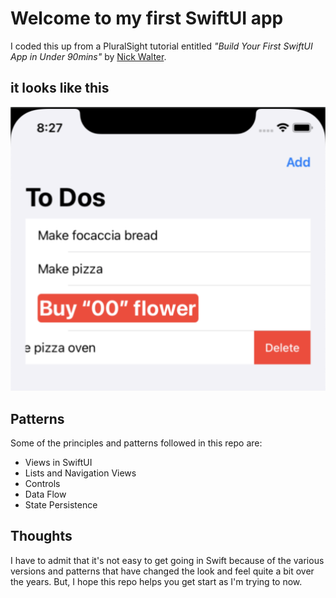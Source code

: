 # Welcome to my first SwiftUI app
I coded this up from a PluralSight tutorial entitled *"Build Your First SwiftUI App in Under 90mins"* by [Nick Walter](https://app.pluralsight.com/profile/author/nick-walter).  

## it looks like this
![](./SwiftUIToDoList_view2.png)

## Patterns
Some of the principles and patterns followed in this repo are:
* Views in SwiftUI
* Lists and Navigation Views
* Controls
* Data Flow
* State Persistence 

## Thoughts
I have to admit that it's not easy to get going in Swift because of the various versions and patterns that have changed the look and feel quite a bit over the years. But, I hope this repo helps you get start as I'm trying to now. 

